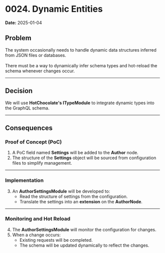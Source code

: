 # 0024. Dynamic Entities

**Date:** 2025-01-04

## Problem

The system occasionally needs to handle dynamic data structures inferred from JSON files or databases. </br>  
There must be a way to dynamically infer schema types and hot-reload the schema whenever changes occur.

---

## Decision

We will use **HotChocolate's ITypeModule** to integrate dynamic types into the GraphQL schema. </br>

---

## Consequences

### Proof of Concept (PoC)

1. A PoC field named **Settings** will be added to the **Author** node. </br>
2. The structure of the **Settings** object will be sourced from configuration files to simplify management. </br>

---

### Implementation

3. An **AuthorSettingsModule** will be developed to:
    - Read the structure of settings from the configuration. </br>
    - Translate the settings into an **extension** on the **AuthorNode**. </br>

---

### Monitoring and Hot Reload

4. The **AuthorSettingsModule** will monitor the configuration for changes. </br>
5. When a change occurs:
    - Existing requests will be completed. </br>
    - The schema will be updated dynamically to reflect the changes.  
